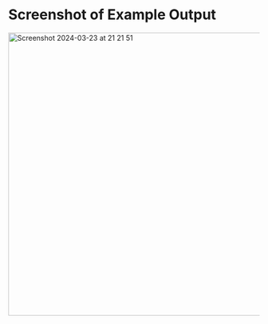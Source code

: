 # Screenshot of Example Output
<img width="566" alt="Screenshot 2024-03-23 at 21 21 51" src="https://github.com/myktsk/CPAN134_Lab/assets/22167483/c41d971d-140a-460e-a7a0-97726aaf699a">
